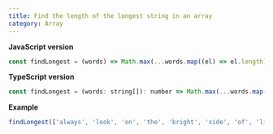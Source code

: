 ```yaml
---
title: Find the length of the longest string in an array
category: Array
---
```


**JavaScript version**

```js
const findLongest = (words) => Math.max(...words.map((el) => el.length));
```

**TypeScript version**

```js
const findLongest = (words: string[]): number => Math.max(...words.map((el) => el.length));
```

**Example**

```js
findLongest(['always', 'look', 'on', 'the', 'bright', 'side', 'of', 'life']); // 6
```
